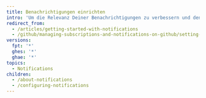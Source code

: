 ```yaml
---
title: Benachrichtigungen einrichten
intro: 'Um die Relevanz Deiner Benachrichtigungen zu verbessern und den Selektions-Workflow zu vereinfachen, richte Deine Benachrichtigungen entsprechend Deinen Prioritäten ein.'
redirect_from:
  - /articles/getting-started-with-notifications
  - /github/managing-subscriptions-and-notifications-on-github/setting-up-notifications
versions:
  fpt: '*'
  ghes: '*'
  ghae: '*'
topics:
  - Notifications
children:
  - /about-notifications
  - /configuring-notifications
---
```


